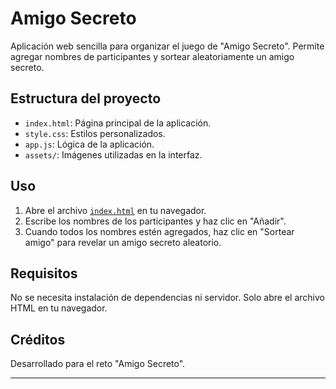 # Amigo Secreto

Aplicación web sencilla para organizar el juego de "Amigo Secreto". Permite agregar nombres de participantes y sortear aleatoriamente un amigo secreto.

## Estructura del proyecto

- `index.html`: Página principal de la aplicación.
- `style.css`: Estilos personalizados.
- `app.js`: Lógica de la aplicación.
- `assets/`: Imágenes utilizadas en la interfaz.

## Uso

1. Abre el archivo [`index.html`](index.html) en tu navegador.
2. Escribe los nombres de los participantes y haz clic en "Añadir".
3. Cuando todos los nombres estén agregados, haz clic en "Sortear amigo" para revelar un amigo secreto aleatorio.

## Requisitos

No se necesita instalación de dependencias ni servidor. Solo abre el archivo HTML en tu navegador.

## Créditos

Desarrollado para el reto "Amigo Secreto".

---
